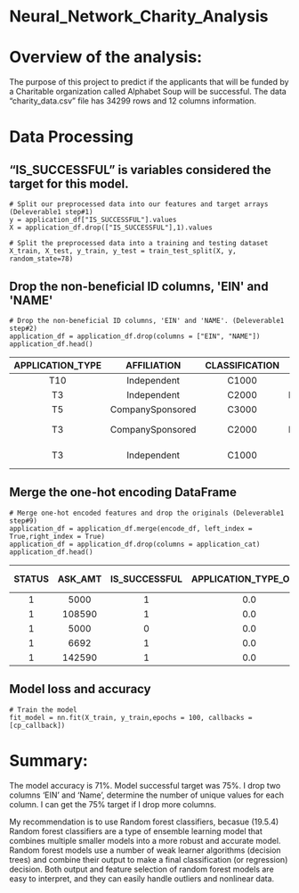 # Neural_Network_Charity_Analysis

# Overview of the analysis:
The purpose of this project to predict if the applicants that will be funded by a Charitable organization called Alphabet Soup will be successful. The data “charity_data.csv” file has 34299 rows and 12 columns information. 

# Data Processing

## “IS_SUCCESSFUL” is variables considered the target for this model.

```
# Split our preprocessed data into our features and target arrays (Deleverable1 step#1)
y = application_df["IS_SUCCESSFUL"].values
X = application_df.drop(["IS_SUCCESSFUL"],1).values

# Split the preprocessed data into a training and testing dataset
X_train, X_test, y_train, y_test = train_test_split(X, y, random_state=78)
```

## Drop the non-beneficial ID columns, 'EIN' and 'NAME'

```
# Drop the non-beneficial ID columns, 'EIN' and 'NAME'. (Deleverable1 step#2)
application_df = application_df.drop(columns = ["EIN", "NAME"])
application_df.head()
```

| APPLICATION_TYPE | AFFILIATION | CLASSIFICATION | USE_CASE | ORGANIZATION | STATUS | INCOME_AMT | SPECIAL_CONSIDERATIONS | ASK_AMT | IS_SUCCESSFUL |
| :----------: | :----------: | :----------: | :----------: | :----------: | :----------: | :----------: | :----------: | :----------: | :----------: |
| T10 | Independent | C1000 | ProductDev | Association | 1 | 0 | N | 5000 | 1 |
| T3 | Independent | C2000 | Preservation | Co-operative | 1 | 1-999 | N | 108590 | 1 |
| T5 | CompanySponsored | C3000 | ProductDev | Association | 1 | 0 | N | 5000 | 0 |
| T3 | CompanySponsored | C2000 | Preservation | Trust | 1 | 10000 – 24999 | N | 6692 | 1 |
| T3 | Independent | C1000 | Heathcare | Trust | 1 | 100000 – 499999 | N | 142590 | 1 |


## Merge the one-hot encoding DataFrame

```
# Merge one-hot encoded features and drop the originals (Deleverable1 step#9)
application_df = application_df.merge(encode_df, left_index = True,right_index = True)
application_df = application_df.drop(columns = application_cat)
application_df.head()
```
| STATUS | ASK_AMT | IS_SUCCESSFUL | APPLICATION_TYPE_Other | APPLICATION_TYPE_T10 | APPLICATION_TYPE_T19 | APPLICATION_TYPE_T3 | APPLICATION_TYPE_T4 | APPLICATION_TYPE_T5 | APPLICATION_TYPE_T6 | INCOME_AMT_1-9999 | INCOME_AMT_10000-24999 | INCOME_AMT_100000-499999 | INCOME_AMT_10M-50M | INCOME_AMT_1M-5M | INCOME_AMT_25000-99999 | INCOME_AMT_50M+ | INCOME_AMT_5M-10M | SPECIAL_CONSIDERATIONS_N | SPECIAL_CONSIDERATIONS_Y |
| :----------: | :----------: | :----------: | :----------: | :----------: | :----------: | :----------: | :----------: | :----------: | :----------: | :----------: | :----------: | :----------: | :----------: | :----------: | :----------: | :----------: | :----------: | :----------: | :----------: |
| 1 | 5000 | 1 | 0.0 | 1.0 | 0.0 | 0.0 | 0.0 | 0.0 | 0.0 | 0.0 | 0.0 | 0.0 | 0.0 | 0.0 | 0.0 | 0.0 | 0.0 | 1.0 | 0.0 |
| 1 | 108590 | 1 | 0.0 | 0.0 | 0.0 | 1.0 | 0.0 | 0.0 | 0.0 | 1.0 | 0.0 | 0.0 | 0.0 | 0.0 | 0.0 | 0.0 | 0.0 | 1.0 | 0.0 |
| 1 | 5000 | 0 | 0.0 | 0.0 | 0.0 | 0.0 | 0.0 | 1.0 | 0.0 | 0.0 | 0.0 | 0.0 | 0.0 | 0.0 | 0.0 | 0.0 | 0.0 | 1.0 | 0.0 |
| 1 | 6692 | 1 | 0.0 | 0.0 | 0.0 | 1.0 | 0.0 | 0.0 | 0.0 | 0.0 | 1.0 | 0.0 | 0.0 | 0.0 | 0.0 | 0.0 | 0.0 | 1.0 | 0.0 |
| 1 | 142590 | 1 | 0.0 | 0.0 | 0.0 | 1.0 | 0.0 | 0.0 | 0.0 | 0.0 | 0.0 | 1.0 | 0.0 | 0.0 | 0.0 | 0.0 | 0.0 | 1.0 | 0.0 |


## Model loss and accuracy

```
# Train the model
fit_model = nn.fit(X_train, y_train,epochs = 100, callbacks = [cp_callback])
```

# Summary:
The model accuracy is 71%. Model successful target was 75%.  I drop two columns ‘EIN’ and ‘Name’, determine the number of unique values for each column. I can get the 75% target if I drop more columns.

My recommendation is to use Random forest classifiers, becasue
(19.5.4)
Random forest classifiers are a type of ensemble learning model that combines multiple smaller models into a more robust and accurate model.
Random forest models use a number of weak learner algorithms (decision trees) and combine their output to make a final classification (or regression) decision. 
Both output and feature selection of random forest models are easy to interpret, and they can easily handle outliers and nonlinear data.
